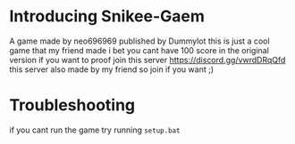 # Introducing Snikee-Gaem


A game made by neo696969
published by Dummylot
this is just a cool game that my friend made
i bet you cant have 100 score in the original version 
if you want to proof join this server
https://discord.gg/vwrdDRqQfd
this server also made by my friend so join if you want ;)




# Troubleshooting
if you cant run the game try running `setup.bat`
